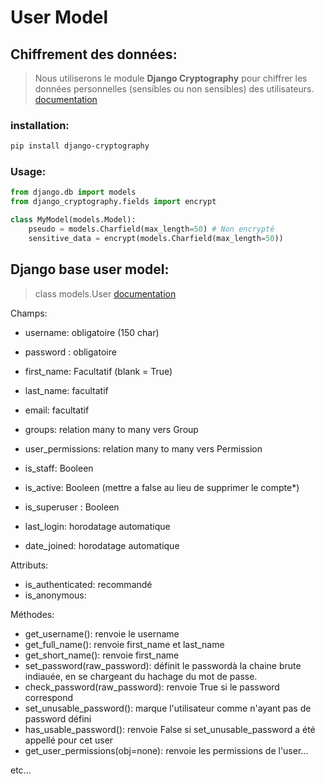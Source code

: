 # User Model

## Chiffrement des données:
> Nous utiliserons le module **Django Cryptography** pour chiffrer les données personnelles (sensibles ou non sensibles) des utilisateurs.
[documentation](https://django-cryptography.readthedocs.io/en/latest/index.html)

### installation: 
```sh
pip install django-cryptography
```
### Usage:
```py
from django.db import models
from django_cryptography.fields import encrypt

class MyModel(models.Model):
    pseudo = models.Charfield(max_length=50) # Non encrypté
    sensitive_data = encrypt(models.Charfield(max_length=50))
```

## Django base user model:


> class models.User
[documentation](https://docs.djangoproject.com/fr/4.2/ref/contrib/auth/)

Champs:
- username: obligatoire (150 char)
- password : obligatoire

- first_name: Facultatif (blank = True)
- last_name: facultatif
- email: facultatif

- groups: relation many to many vers Group
- user_permissions: relation many to many vers Permission

- is_staff: Booleen
- is_active: Booleen (mettre a false au lieu de supprimer le compte*) 
- is_superuser : Booleen

- last_login: horodatage automatique
- date_joined: horodatage automatique

Attributs:
- is_authenticated: recommandé
- is_anonymous:

Méthodes:
- get_username(): renvoie le username
- get_full_name(): renvoie first_name et last_name
- get_short_name(): renvoie first_name
- set_password(raw_password): définit le passwordà la chaine brute indiauée, en se chargeant du hachage du mot de passe.
- check_password(raw_password): renvoie True si le password correspond
- set_unusable_password(): marque l'utilisateur comme n'ayant pas de password défini
- has_usable_password(): renvoie False si set_unusable_password a été appellé pour cet user
- get_user_permissions(obj=none): renvoie les permissions de l'user...

etc...
